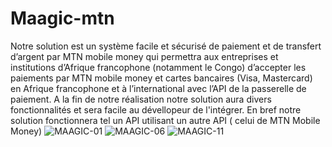 # Maagic-mtn
Notre solution est un système facile et sécurisé de paiement et de transfert d’argent par MTN mobile money qui permettra aux entreprises et institutions d’Afrique francophone (notamment le Congo) d’accepter les paiements par MTN mobile money et cartes bancaires (Visa, Mastercard) en Afrique francophone et à l’international avec l’API de la passerelle de paiement. A la fin de notre réalisation notre solution aura divers fonctionnalités et sera facile au dévellopeur de l'intégrer. En bref notre solution fonctionnera tel un API utilisant un autre API ( celui de MTN Mobile Money)
![MAAGIC-01](https://user-images.githubusercontent.com/111227978/184535692-bbc927c7-3aa8-4101-9c04-411dc09185d4.jpg)
![MAAGIC-06](https://user-images.githubusercontent.com/111227978/184535744-3e7cdc0e-56b9-4a6f-8a97-3cd0863e12f3.jpg)
![MAAGIC-11](https://user-images.githubusercontent.com/111227978/184535763-08e6d4d5-e119-4b64-8943-b9576f1ab61c.jpg)
